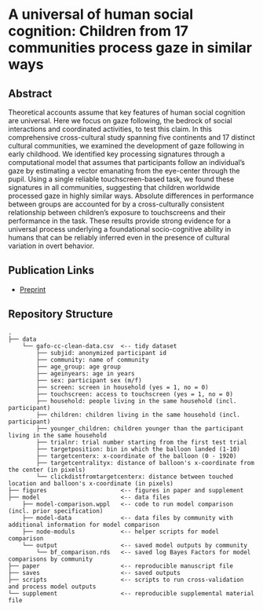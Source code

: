 # A universal of human social cognition: Children from 17 communities process gaze in similar ways

## Abstract

Theoretical accounts assume that key features of human social cognition are universal. Here we focus on gaze following, the bedrock of social interactions and coordinated activities, to test this claim. In this comprehensive cross-cultural study spanning five continents and 17 distinct cultural communities, we examined the development of gaze following in early childhood. We identified key processing signatures through a computational model that assumes that participants follow an individual’s gaze by estimating a vector emanating from the eye-center through the pupil. Using a single reliable touchscreen-based task, we found these signatures in all communities, suggesting that children worldwide processed gaze in highly similar ways. Absolute differences in performance between groups are accounted for by a cross-culturally consistent relationship between children’s exposure to touchscreens and their performance in the task. These results provide strong evidence for a universal process underlying a foundational socio-cognitive ability in humans that can be reliably inferred even in the presence of cultural variation in overt behavior.

## Publication Links

-   [Preprint](https://#)

## Repository Structure

```         
.
├── data
    └── gafo-cc-clean-data.csv  <-- tidy dataset
        ├── subjid: anonymized participant id
        ├── community: name of community
        ├── age_group: age group
        ├── ageinyears: age in years
        ├── sex: participant sex (m/f)
        ├── screen: screen in household (yes = 1, no = 0)
        ├── touchscreen: access to touchscreen (yes = 1, no = 0)
        ├── household: people living in the same household (incl. participant)
        ├── children: children living in the same household (incl. participant)
        ├── younger_children: children younger than the participant living in the same household
        ├── trialnr: trial number starting from the first test trial
        ├── targetposition: bin in which the balloon landed (1-10)
        ├── targetcenterx: x-coordinate of the balloon (0 - 1920)
        ├── targetcentralityx: distance of balloon's x-coordinate from the center (in pixels)
        └── clickdistfromtargetcenterx: distance between touched location and balloon's x-coordinate (in pixels)
├── figures                     <-- figures in paper and supplement
├── model                       <-- data files
    ├── model-comparison.wppl   <-- code to run model comparison (incl. prior specification)
    ├── model-data              <-- data files by community with additional information for model comparison
    ├── node-moduls             <-- helper scripts for model comparison
    └── output                  <-- saved model outputs by community
        └── bf_comparison.rds   <-- saved log Bayes Factors for model comparisons by community
├── paper                       <-- reproducible manuscript file
├── saves                       <-- saved outputs
├── scripts                     <-- scripts to run cross-validation and process model outputs
└── supplement                  <-- reproducible supplemental material file
```
